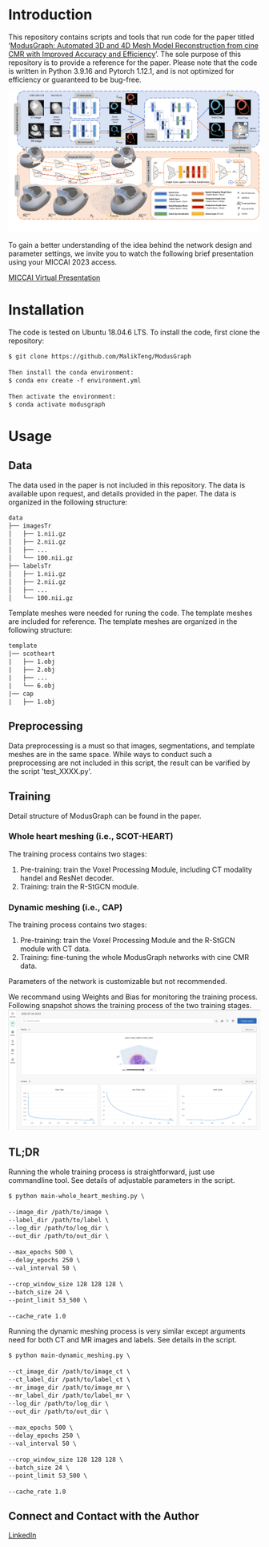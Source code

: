 # Introduction
This repository contains scripts and tools that run code for the paper titled ‘[ModusGraph: Automated 3D and 4D Mesh Model Reconstruction from cine CMR with Improved Accuracy and Efficiency](https://link.springer.com/chapter/10.1007/978-3-031-43990-2_17)’. The sole purpose of this repository is to provide a reference for the paper. Please note that the code is written in Python 3.9.16 and Pytorch 1.12.1, and is not optimized for efficiency or guaranteed to be bug-free.
 
![Alt text](figure/Fig-1.png)

To gain a better understanding of the idea behind the network design and parameter settings, we invite you to watch the following brief presentation using your MICCAI 2023 access.

[MICCAI Virtual Presentation](https://miccai2023.conflux.events/app/schedule/session/3294/2693)

# Installation
The code is tested on Ubuntu 18.04.6 LTS. To install the code, first clone the repository:

    $ git clone https://github.com/MalikTeng/ModusGraph
    
    Then install the conda environment:
    $ conda env create -f environment.yml
    
    Then activate the environment:
    $ conda activate modusgraph

# Usage
## Data
The data used in the paper is not included in this repository. The data is available upon request, and details provided in the paper. The data is organized in the following structure:
```
data
├── imagesTr
│   ├── 1.nii.gz
│   ├── 2.nii.gz
│   ├── ...
│   └── 100.nii.gz
├── labelsTr
│   ├── 1.nii.gz
│   ├── 2.nii.gz
│   ├── ...
│   └── 100.nii.gz
```
Template meshes were needed for runing the code. The template meshes are included for reference. The template meshes are organized in the following structure:
```
template
|── scotheart
|   ├── 1.obj
|   ├── 2.obj
|   ├── ...
|   └── 6.obj
|── cap
|   ├── 1.obj
```

## Preprocessing
Data preprocessing is a must so that images, segmentations, and template meshes are in the same space. While ways to conduct such a preprocessing are not included in this script, the result can be varified by the script 'test_XXXX.py'. 

## Training
Detail structure of ModusGraph can be found in the paper.
### Whole heart meshing (i.e., SCOT-HEART)
The training process contains two stages:
1. Pre-training: train the Voxel Processing Module, including CT modality handel and ResNet decoder.
2. Training: train the R-StGCN module.

### Dynamic meshing (i.e., CAP)
The training process contains two stages:
1. Pre-training: train the Voxel Processing Module and the R-StGCN module with CT data.
2. Training: fine-tuning the whole ModusGraph networks with cine CMR data.

Parameters of the network is customizable but not recommended.

We recommand using Weights and Bias for monitoring the training process. Following snapshot shows the training process of the two training stages.
![Alt Text](figure/wandb_screenshot.png)

## TL;DR
Running the whole training process is straightforward, just use commandline tool. See details of adjustable parameters in the script.

    $ python main-whole_heart_meshing.py \

    --image_dir /path/to/image \
    --label_dir /path/to/label \
    --log_dir /path/to/log_dir \
    --out_dir /path/to/out_dir \

    --max_epochs 500 \
    --delay_epochs 250 \
    --val_interval 50 \

    --crop_window_size 128 128 128 \
    --batch_size 24 \
    --point_limit 53_500 \

    --cache_rate 1.0

Running the dynamic meshing process is very similar except arguments need for both CT and MR images and labels. See details in the script.

    $ python main-dynamic_meshing.py \

    --ct_image_dir /path/to/image_ct \
    --ct_label_dir /path/to/label_ct \
    --mr_image_dir /path/to/image_mr \
    --mr_label_dir /path/to/label_mr \
    --log_dir /path/to/log_dir \
    --out_dir /path/to/out_dir \

    --max_epochs 500 \
    --delay_epochs 250 \
    --val_interval 50 \
    
    --crop_window_size 128 128 128 \
    --batch_size 24 \
    --point_limit 53_500 \

    --cache_rate 1.0

## Connect and Contact with the Author
[LinkedIn](https://www.linkedin.com/in/malik-teng-86085149/)
